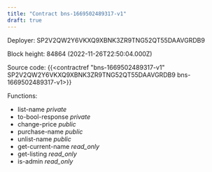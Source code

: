 ```yaml
---
title: "Contract bns-1669502489317-v1"
draft: true
---
```

Deployer: SP2V2QW2Y6VKXQ9XBNK3ZR9TNG52QT55DAAVGRDB9


 



Block height: 84864 (2022-11-26T22:50:04.000Z)

Source code: {{<contractref "bns-1669502489317-v1" SP2V2QW2Y6VKXQ9XBNK3ZR9TNG52QT55DAAVGRDB9 bns-1669502489317-v1>}}

Functions:

* list-name _private_
* to-bool-response _private_
* change-price _public_
* purchase-name _public_
* unlist-name _public_
* get-current-name _read_only_
* get-listing _read_only_
* is-admin _read_only_
